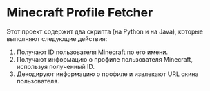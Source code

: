 # Minecraft Profile Fetcher

Этот проект содержит два скрипта (на Python и на Java), которые выполняют следующие действия:
1. Получают ID пользователя Minecraft по его имени.
2. Получают информацию о профиле пользователя Minecraft, используя полученный ID.
3. Декодируют информацию о профиле и извлекают URL скина пользователя.

